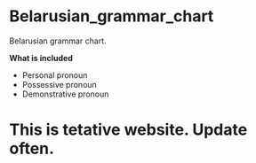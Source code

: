 # Belarusian_grammar_chart
Belarusian grammar chart.

**What is included**
 - Personal pronoun
 - Possessive pronoun
 - Demonstrative pronoun
 # This is tetative website. Update often.

